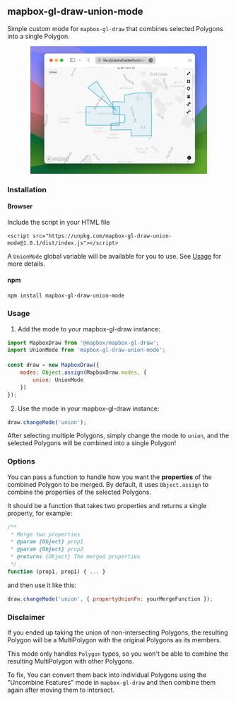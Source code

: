 ## mapbox-gl-draw-union-mode

Simple custom mode for `mapbox-gl-draw` that combines selected
Polygons into a single Polygon.

<p align="center">
    <img src="https://raw.githubusercontent.com/candh/mapbox-gl-draw-union-mode/master/demo.gif" width=400px>
</p>

### Installation

#### Browser

Include the script in your HTML file
```
<script src="https://unpkg.com/mapbox-gl-draw-union-mode@1.0.1/dist/index.js"></script>
```

A `UnionMode` global variable will be available for you to use. See [Usage](#usage) for more details.

#### npm

```
npm install mapbox-gl-draw-union-mode
```

### Usage

1. Add the mode to your mapbox-gl-draw instance:

```javascript
import MapboxDraw from '@mapbox/mapbox-gl-draw';
import UnionMode from 'mapbox-gl-draw-union-mode';

const draw = new MapboxDraw({
    modes: Object.assign(MapboxDraw.modes, {
        union: UnionMode
    })
});
```

2. Use the mode in your mapbox-gl-draw instance:

```javascript
draw.changeMode('union');
```

After selecting multiple Polygons, simply change the mode to `union`, and the selected Polygons will be combined into a single Polygon!


### Options
You can pass a function to handle how you want the **properties** of the combined Polygon to be merged. By default, it uses `Object.assign` to combine the properties of the selected Polygons.

It should be a function that takes two properties and returns a single property, for example:

```javascript
/**
 * Merge two properties
 * @param {Object} prop1
 * @param {Object} prop2
 * @returns {Object} The merged properties
 */
function (prop1, prop1) { ... }
```

and then use it like this:

```javascript
draw.changeMode('union', { propertyUnionFn: yourMergeFunction });
```


### Disclaimer
If you ended up taking the union of non-intersecting Polygons, the resulting Polygon will be a MultiPolygon with the original Polygons as its members.

This mode only handles `Polygon` types, so you won't be able to combine the resulting MultiPolygon with other Polygons.

To fix, You can convert them back into individual Polygons using the "Uncombine Features" mode in `mapbox-gl-draw` and then combine them again after moving them to intersect.
